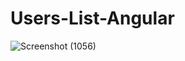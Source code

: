 # Users-List-Angular
![Screenshot (1056)](https://github.com/user-attachments/assets/6ae1bfc9-0cb1-4fa1-ad24-180bd698cb38)
